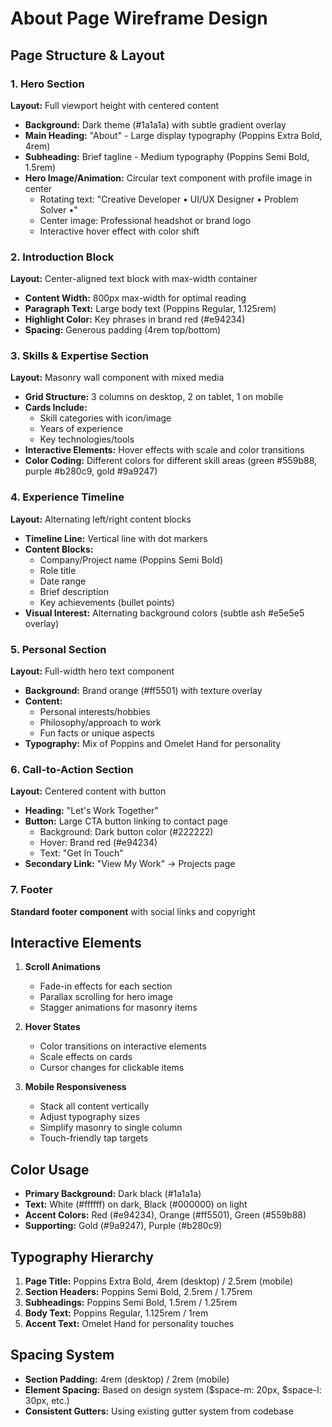 # About Page Wireframe Design

## Page Structure & Layout

### 1. Hero Section
**Layout:** Full viewport height with centered content
- **Background:** Dark theme (#1a1a1a) with subtle gradient overlay
- **Main Heading:** "About" - Large display typography (Poppins Extra Bold, 4rem)
- **Subheading:** Brief tagline - Medium typography (Poppins Semi Bold, 1.5rem)
- **Hero Image/Animation:** Circular text component with profile image in center
  - Rotating text: "Creative Developer • UI/UX Designer • Problem Solver •"
  - Center image: Professional headshot or brand logo
  - Interactive hover effect with color shift

### 2. Introduction Block
**Layout:** Center-aligned text block with max-width container
- **Content Width:** 800px max-width for optimal reading
- **Paragraph Text:** Large body text (Poppins Regular, 1.125rem)
- **Highlight Color:** Key phrases in brand red (#e94234)
- **Spacing:** Generous padding (4rem top/bottom)

### 3. Skills & Expertise Section
**Layout:** Masonry wall component with mixed media
- **Grid Structure:** 3 columns on desktop, 2 on tablet, 1 on mobile
- **Cards Include:**
  - Skill categories with icon/image
  - Years of experience
  - Key technologies/tools
- **Interactive Elements:** Hover effects with scale and color transitions
- **Color Coding:** Different colors for different skill areas (green #559b88, purple #b280c9, gold #9a9247)

### 4. Experience Timeline
**Layout:** Alternating left/right content blocks
- **Timeline Line:** Vertical line with dot markers
- **Content Blocks:**
  - Company/Project name (Poppins Semi Bold)
  - Role title
  - Date range
  - Brief description
  - Key achievements (bullet points)
- **Visual Interest:** Alternating background colors (subtle ash #e5e5e5 overlay)

### 5. Personal Section
**Layout:** Full-width hero text component
- **Background:** Brand orange (#ff5501) with texture overlay
- **Content:** 
  - Personal interests/hobbies
  - Philosophy/approach to work
  - Fun facts or unique aspects
- **Typography:** Mix of Poppins and Omelet Hand for personality

### 6. Call-to-Action Section
**Layout:** Centered content with button
- **Heading:** "Let's Work Together"
- **Button:** Large CTA button linking to contact page
  - Background: Dark button color (#222222)
  - Hover: Brand red (#e94234)
  - Text: "Get In Touch"
- **Secondary Link:** "View My Work" → Projects page

### 7. Footer
**Standard footer component** with social links and copyright

## Interactive Elements

1. **Scroll Animations**
   - Fade-in effects for each section
   - Parallax scrolling for hero image
   - Stagger animations for masonry items

2. **Hover States**
   - Color transitions on interactive elements
   - Scale effects on cards
   - Cursor changes for clickable items

3. **Mobile Responsiveness**
   - Stack all content vertically
   - Adjust typography sizes
   - Simplify masonry to single column
   - Touch-friendly tap targets

## Color Usage
- **Primary Background:** Dark black (#1a1a1a)
- **Text:** White (#ffffff) on dark, Black (#000000) on light
- **Accent Colors:** Red (#e94234), Orange (#ff5501), Green (#559b88)
- **Supporting:** Gold (#9a9247), Purple (#b280c9)

## Typography Hierarchy
1. **Page Title:** Poppins Extra Bold, 4rem (desktop) / 2.5rem (mobile)
2. **Section Headers:** Poppins Semi Bold, 2.5rem / 1.75rem
3. **Subheadings:** Poppins Semi Bold, 1.5rem / 1.25rem
4. **Body Text:** Poppins Regular, 1.125rem / 1rem
5. **Accent Text:** Omelet Hand for personality touches

## Spacing System
- **Section Padding:** 4rem (desktop) / 2rem (mobile)
- **Element Spacing:** Based on design system ($space-m: 20px, $space-l: 30px, etc.)
- **Consistent Gutters:** Using existing gutter system from codebase
